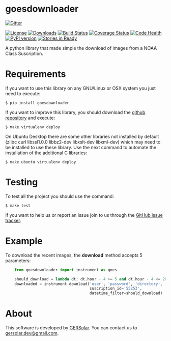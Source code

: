 goesdownloader
==============

[![Gitter](https://badges.gitter.im/Join%20Chat.svg)](https://gitter.im/gersolar/goesdownloader?utm_source=badge&utm_medium=badge&utm_campaign=pr-badge&utm_content=badge)

[![License](https://img.shields.io/pypi/l/goesdownloader.svg)](https://raw.githubusercontent.com/gersolar/goesdownloader/master/LICENSE) [![Downloads](https://img.shields.io/pypi/dm/goesdownloader.svg)](https://pypi.python.org/pypi/goesdownloader/) [![Build Status](https://travis-ci.org/gersolar/goesdownloader.svg?branch=master)](https://travis-ci.org/gersolar/goesdownloader) [![Coverage Status](https://coveralls.io/repos/gersolar/goesdownloader/badge.png)](https://coveralls.io/r/gersolar/goesdownloader) [![Code Health](https://landscape.io/github/gersolar/goesdownloader/master/landscape.png)](https://landscape.io/github/gersolar/goesdownloader/master) [![PyPI version](https://badge.fury.io/py/goesdownloader.svg)](http://badge.fury.io/py/goesdownloader)
[![Stories in Ready](https://badge.waffle.io/gersolar/goesdownloader.png?label=ready&title=Ready)](https://waffle.io/gersolar/goesdownloader)

A python library that made simple the download of images from a NOAA Class Suscription.

Requirements
============

If you want to use this library on any GNU/Linux or OSX system you just need to execute:

    $ pip install goesdownloader

If you want to improve this library, you should download the [github repository](https://github.com/gersolar/goesdownloader) and execute:

    $ make virtualenv deploy

On Ubuntu Desktop there are some other libraries not installed by default (zlibc curl libssl1.0.0 libbz2-dev libxslt-dev libxml-dev) which may need to be installed to use these library. Use the next command to automate the installation of the additional C libraries:

    $ make ubuntu virtualenv deploy


Testing
=======

To test all the project you should use the command:

    $ make test

If you want to help us or report an issue join to us through the [GitHub issue tracker](https://github.com/gersolar/goesdownloader/issues).


Example
=======

To download the recent images, the **download** method accepts 5 parameters:

```python
    from goesdownloader import instrument as goes 

    should_download = lambda dt: dt.hour - 4 >= 5 and dt.hour - 4 <= 20
    downloaded = instrument.download('user', 'password', 'directory',
                                     suscription_id='55253',
                                     datetime_filter=should_download)
```


About
=====

This software is developed by [GERSolar](http://www.gersol.unlu.edu.ar/). You can contact us to [gersolar.dev@gmail.com](mailto:gersolar.dev@gmail.com).
